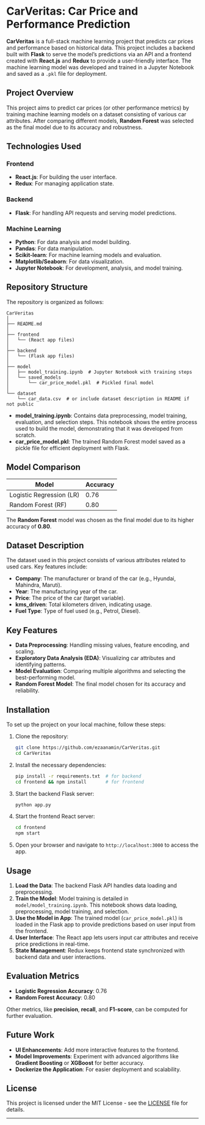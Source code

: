# **CarVeritas: Car Price and Performance Prediction**

**CarVeritas** is a full-stack machine learning project that predicts car prices and performance based on historical data. This project includes a backend built with **Flask** to serve the model’s predictions via an API and a frontend created with **React.js** and **Redux** to provide a user-friendly interface. The machine learning model was developed and trained in a Jupyter Notebook and saved as a `.pkl` file for deployment.

## **Project Overview**

This project aims to predict car prices (or other performance metrics) by training machine learning models on a dataset consisting of various car attributes. After comparing different models, **Random Forest** was selected as the final model due to its accuracy and robustness.

## **Technologies Used**

### **Frontend**
- **React.js**: For building the user interface.
- **Redux**: For managing application state.

### **Backend**
- **Flask**: For handling API requests and serving model predictions.

### **Machine Learning**
- **Python**: For data analysis and model building.
- **Pandas**: For data manipulation.
- **Scikit-learn**: For machine learning models and evaluation.
- **Matplotlib/Seaborn**: For data visualization.
- **Jupyter Notebook**: For development, analysis, and model training.

## **Repository Structure**

The repository is organized as follows:

```plaintext
CarVeritas
│
├── README.md
│
├── frontend
│   └── (React app files)
│
├── backend
│   └── (Flask app files)
│
├── model
│   ├── model_training.ipynb  # Jupyter Notebook with training steps
│   └── saved_models
│       └── car_price_model.pkl  # Pickled final model
│
└── dataset
    └── car_data.csv  # or include dataset description in README if not public
```

- **model_training.ipynb**: Contains data preprocessing, model training, evaluation, and selection steps. This notebook shows the entire process used to build the model, demonstrating that it was developed from scratch.
- **car_price_model.pkl**: The trained Random Forest model saved as a pickle file for efficient deployment with Flask.

## **Model Comparison**

| Model                 | Accuracy  |
|-----------------------|-----------|
| Logistic Regression (LR) | 0.76      |
| Random Forest (RF)      | 0.80      |

The **Random Forest** model was chosen as the final model due to its higher accuracy of **0.80**.

## **Dataset Description**

The dataset used in this project consists of various attributes related to used cars. Key features include:

- **Company**: The manufacturer or brand of the car (e.g., Hyundai, Mahindra, Maruti).
- **Year**: The manufacturing year of the car.
- **Price**: The price of the car (target variable).
- **kms_driven**: Total kilometers driven, indicating usage.
- **Fuel Type**: Type of fuel used (e.g., Petrol, Diesel).

## **Key Features**

- **Data Preprocessing**: Handling missing values, feature encoding, and scaling.
- **Exploratory Data Analysis (EDA)**: Visualizing car attributes and identifying patterns.
- **Model Evaluation**: Comparing multiple algorithms and selecting the best-performing model.
- **Random Forest Model**: The final model chosen for its accuracy and reliability.

## **Installation**

To set up the project on your local machine, follow these steps:

1. Clone the repository:
   ```bash
   git clone https://github.com/ezaanamin/CarVeritas.git
   cd CarVeritas
   ```

2. Install the necessary dependencies:
   ```bash
   pip install -r requirements.txt  # for backend
   cd frontend && npm install       # for frontend
   ```

3. Start the backend Flask server:
   ```bash
   python app.py
   ```

4. Start the frontend React server:
   ```bash
   cd frontend
   npm start
   ```

5. Open your browser and navigate to `http://localhost:3000` to access the app.

## **Usage**

1. **Load the Data**: The backend Flask API handles data loading and preprocessing.
2. **Train the Model**: Model training is detailed in `model/model_training.ipynb`. This notebook shows data loading, preprocessing, model training, and selection.
3. **Use the Model in App**: The trained model (`car_price_model.pkl`) is loaded in the Flask app to provide predictions based on user input from the frontend.
4. **User Interface**: The React app lets users input car attributes and receive price predictions in real-time.
5. **State Management**: Redux keeps frontend state synchronized with backend data and user interactions.

## **Evaluation Metrics**

- **Logistic Regression Accuracy**: 0.76
- **Random Forest Accuracy**: 0.80

Other metrics, like **precision**, **recall**, and **F1-score**, can be computed for further evaluation.

## **Future Work**

- **UI Enhancements**: Add more interactive features to the frontend.
- **Model Improvements**: Experiment with advanced algorithms like **Gradient Boosting** or **XGBoost** for better accuracy.
- **Dockerize the Application**: For easier deployment and scalability.

## **License**

This project is licensed under the MIT License - see the [LICENSE](LICENSE) file for details.

---


